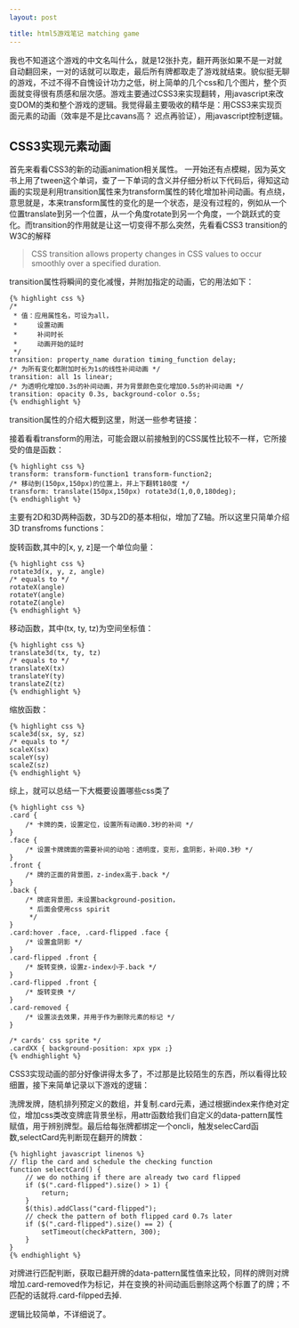 ```yaml
---
layout: post

title: html5游戏笔记 matching game
---
```


我也不知道这个游戏的中文名叫什么，就是12张扑克，翻开两张如果不是一对就自动翻回来，一对的话就可以取走，最后所有牌都取走了游戏就结束。貌似挺无聊的游戏，不过不得不自愧设计功力之低，树上简单的几个css和几个图片，整个页面就变得很有质感和层次感。游戏主要通过CSS3来实现翻转，用javascript来改变DOM的类和整个游戏的逻辑。我觉得最主要吸收的精华是：用CSS3来实现页面元素的动画（效率是不是比cavans高？ 迟点再验证），用javascript控制逻辑。

## CSS3实现元素动画 ##

首先来看看CSS3的新的动画animation相关属性。 一开始还有点模糊，因为英文书上用了tween这个单词，查了一下单词的含义并仔细分析以下代码后，得知这动画的实现是利用transition属性来为transform属性的转化增加补间动画。有点绕，意思就是，本来transform属性的变化的是一个状态，是没有过程的，例如从一个位置translate到另一个位置，从一个角度rotate到另一个角度，一个跳跃式的变化。而transition的作用就是让这一切变得不那么突然，先看看CSS3 transition的W3C的解释

> CSS transition allows property changes in CSS values to occur smoothly over a specified duration.

transition属性将瞬间的变化减慢，并附加指定的动画，它的用法如下：
	
	{% highlight css %}		
	/*
	 * 值：应用属性名，可设为all，
	 *     设置动画
	 *     补间时长
	 *     动画开始的延时
	 */
	transition: property_name duration timing_function delay;
	/* 为所有变化都附加时长为1s的线性补间动画 */
	transition: all 1s linear;
	/* 为透明化增加0.3s的补间动画，并为背景颜色变化增加0.5s的补间动画 */
	transition: opacity 0.3s, background-color o.5s;
	{% endhighlight %}
	
transition属性的介绍大概到这里，附送一些参考链接：


接着看看transform的用法，可能会跟以前接触到的CSS属性比较不一样，它所接受的值是函数：
	
	{% highlight css %}		
	transform: transform-function1 transform-function2;
	/* 移动到(150px,150px)的位置上，并上下翻转180度 */
	transform: translate(150px,150px) rotate3d(1,0,0,180deg);
	{% endhighlight %}
		
主要有2D和3D两种函数，3D与2D的基本相似，增加了Z轴。所以这里只简单介绍3D transfroms functions：

旋转函数,其中的[x, y, z]是一个单位向量：

	{% highlight css %}						
	rotate3d(x, y, z, angle)
	/* equals to */
	rotateX(angle)
	rotateY(angle)
	rotateZ(angle)
	{% endhighlight %}		
				
移动函数，其中(tx, ty, tz)为空间坐标值：
	
	{% highlight css %}	
	translate3d(tx, ty, tz)
	/* equals to */
	translateX(tx)
	translateY(ty)
	translateZ(tz)
	{% endhighlight %}
		
缩放函数：
		
	{% highlight css %}				
	scale3d(sx, sy, sz)
	/* equals to */
	scaleX(sx)
	scaleY(sy)
	scaleZ(sz)
	{% endhighlight %}
				
综上，就可以总结一下大概要设置哪些css类了

	{% highlight css %}		
	.card {
		/* 卡牌的类，设置定位，设置所有动画0.3秒的补间 */
	}
	.face {
		/* 设置卡牌牌面的需要补间的动哈：透明度，变形，盒阴影，补间0.3秒 */
	}
	.front {
		/* 牌的正面的背景图，z-index高于.back */
	}
	.back {
		/* 牌底背景图，未设置background-position，
		 * 后面会使用css spirit
		 */
	}
	.card:hover .face, .card-flipped .face {
		/* 设置盒阴影 */
	}
	.card-flipped .front {
		/* 旋转变换，设置z-index小于.back */
	}
	.card-flipped .front {
		/* 旋转变换 */
	}
	.card-removed {
		/* 设置淡去效果，并用于作为删除元素的标记 */
	}
	
	/* cards' css sprite */
	.cardXX { background-position: xpx ypx ;}
	{% endhighlight %}
		
CSS3实现动画的部分好像讲得太多了，不过那是比较陌生的东西，所以看得比较细置，接下来简单记录以下游戏的逻辑：

洗牌发牌，随机排列预定义的数组，并复制.card元素，通过根据index来作绝对定位，增加css类改变牌底背景坐标，用attr函数给我们自定义的data-pattern属性赋值，用于辨别牌型。最后给每张牌都绑定一个oncli，触发selecCard函数,selectCard先判断现在翻开的牌数：

	{% highlight javascript linenos %}		
	// flip the card and schedule the checking function
	function selectCard() {
		// we do nothing if there are already two card flipped
		if ($(".card-flipped").size() > 1) {
			return;
		}
		$(this).addClass("card-flipped");
		// check the pattern of both flipped card 0.7s later
		if ($(".card-flipped").size() == 2) {
			setTimeout(checkPattern, 300);
		}
	}
	{% endhighlight %}
	
对牌进行匹配判断，获取已翻开牌的data-pattern属性值来比较，同样的牌则对牌增加.card-removed作为标记，并在变换的补间动画后删除这两个标置了的牌；不匹配的话就将.card-filpped去掉.

逻辑比较简单，不详细说了。
